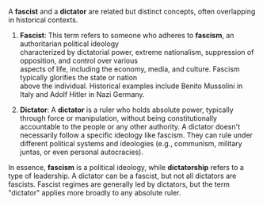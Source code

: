 A **fascist** and a **dictator** are related but distinct concepts, often overlapping in historical contexts.

1. **Fascist**: This term refers to someone who adheres to **fascism**, an authoritarian political ideology \
characterized by dictatorial power, extreme nationalism, suppression of opposition, and control over various \
aspects of life, including the economy, media, and culture. Fascism typically glorifies the state or nation \
above the individual. Historical examples include Benito Mussolini in Italy and Adolf Hitler in Nazi Germany.

2. **Dictator**: A **dictator** is a ruler who holds absolute power, typically through force or manipulation,
without being constitutionally accountable to the people or any other authority. A dictator doesn't necessarily
follow a specific ideology like fascism. They can rule under different political systems and
ideologies (e.g., communism, military juntas, or even personal autocracies).

In essence, **fascism** is a political ideology, while **dictatorship** refers to a type of leadership.
A dictator can be a fascist, but not all dictators are fascists. Fascist regimes are generally led by dictators,
but the term "dictator" applies more broadly to any absolute ruler.
